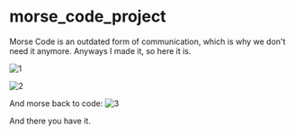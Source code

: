 # morse_code_project



Morse Code is an outdated form of communication, which is why we don't need it anymore. Anyways I made it, so here it is.

![1](https://user-images.githubusercontent.com/122030667/221422772-8cdfcedb-9252-40ef-a84c-796c1b9bc399.PNG)



![2](https://user-images.githubusercontent.com/122030667/221422819-3f65db19-8a75-446b-add0-eac917903a2a.PNG)



And morse back to code:
![3](https://user-images.githubusercontent.com/122030667/221423044-2b1cd6cc-e0dd-499b-b8f3-a33e0c96128d.PNG)



And there you have it.
